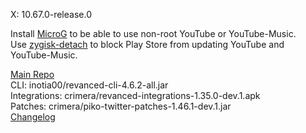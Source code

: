 X: 10.67.0-release.0  

Install [MicroG](https://github.com/ReVanced/GmsCore/releases) to be able to use non-root YouTube or YouTube-Music.  
Use [zygisk-detach](https://github.com/j-hc/zygisk-detach) to block Play Store from updating YouTube and YouTube-Music.  

[Main Repo](https://github.com/NoName-exe/revanced-extended)  
CLI: inotia00/revanced-cli-4.6.2-all.jar  
Integrations: crimera/revanced-integrations-1.35.0-dev.1.apk  
Patches: crimera/piko-twitter-patches-1.46.1-dev.1.jar  
[Changelog](https://github.com/crimera/piko/releases/tag/v1.46.1-dev.1)  
